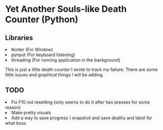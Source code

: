 <h1>Yet Another Souls-like Death Counter (Python)</h1>
<h2>Libraries</h2>
<li>tkinter (For Window)</li>
<li>pynput (For keyboard listening)</li>
<li>threading (For running application in the background)</li>

<p>This is just a little death counter I wrote to track my failure. There are some little issues and graphical things I will be adding.</p>

<h2>TODO</h2>
<li>Fix F10 not resetting (only seems to do it after two presses for some reason)</li>
<li>Make pretty visuals</li>
<li>Add a way to save progress \ snapshot and save deaths and label for what boss</li>